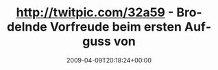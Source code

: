 ---
retweeted: false
source: <a href="http://twitter.com" rel="nofollow">Twitter Web Client</a>
entities:
  hashtags: []
  symbols: []
  user_mentions:
  - name: Harald Kirschner
    screen_name: digitarald
    indices:
    - '71'
    - '82'
    id_str: '14524462'
    id: '14524462'
  urls: []
display_text_range:
- '0'
- '93'
favorite_count: '0'
id_str: '1485789292'
truncated: false
retweet_count: '0'
id: '1485789292'
created_at: Thu Apr 09 20:18:24 +0000 2009
favorited: false
full_text: http://twitpic.com/32a59 - Brodelnde Vorfreude beim ersten Aufguss von
  [@digitarald](https://twitter.com/digitarald)'s Geschenk
lang: de
tags:
- pesos/twitter
date: '2009-04-09T20:18:24+00:00'
src: https://twitter.com/bascht/status/1485789292
original_url: https://twitter.com/bascht/status/1485789292
type: twitter_tweet
text: http://twitpic.com/32a59 - Brodelnde Vorfreude beim ersten Aufguss von [@digitarald](https://twitter.com/digitarald)'s
  Geschenk
title: 'http://twitpic.com/32a59 - Brodelnde Vorfreude beim ersten Aufguss von '

---